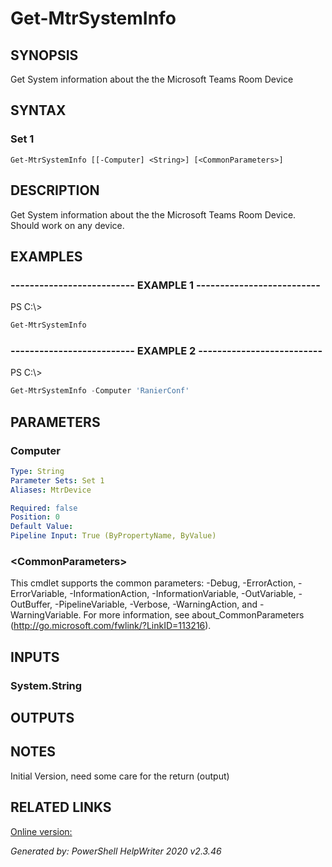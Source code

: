 # Get-MtrSystemInfo

## SYNOPSIS
Get System information about the the Microsoft Teams Room Device

## SYNTAX

### Set 1
```
Get-MtrSystemInfo [[-Computer] <String>] [<CommonParameters>]
```

## DESCRIPTION
Get System information about the the Microsoft Teams Room Device.
Should work on any device.

## EXAMPLES

### -------------------------- EXAMPLE 1 --------------------------
PS C:\\\>
```powershell
Get-MtrSystemInfo
```

### -------------------------- EXAMPLE 2 --------------------------
PS C:\\\>
```powershell
Get-MtrSystemInfo -Computer 'RanierConf'
```

## PARAMETERS

### Computer


```yaml
Type: String
Parameter Sets: Set 1
Aliases: MtrDevice

Required: false
Position: 0
Default Value: 
Pipeline Input: True (ByPropertyName, ByValue)
```

### \<CommonParameters\>
This cmdlet supports the common parameters: -Debug, -ErrorAction, -ErrorVariable, -InformationAction, -InformationVariable, -OutVariable, -OutBuffer, -PipelineVariable, -Verbose, -WarningAction, and -WarningVariable. For more information, see about_CommonParameters (http://go.microsoft.com/fwlink/?LinkID=113216).

## INPUTS

### System.String


## OUTPUTS

## NOTES

Initial Version, need some care for the return (output)

## RELATED LINKS

[Online version:](https://docs.microsoft.com/en-us/MicrosoftTeams/rooms/rooms-operations)


*Generated by: PowerShell HelpWriter 2020 v2.3.46*
